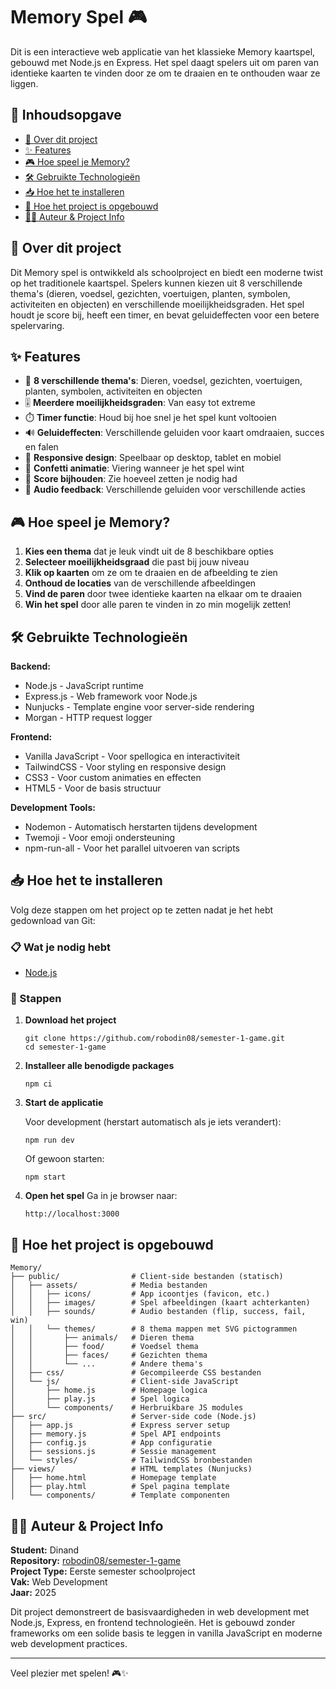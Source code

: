 # Memory Spel 🎮

Dit is een interactieve web applicatie van het klassieke Memory kaartspel, gebouwd met Node.js en Express. Het spel daagt spelers uit om paren van identieke kaarten te vinden door ze om te draaien en te onthouden waar ze liggen.

## 📑 Inhoudsopgave

- [🎯 Over dit project](#over-dit-project)
- [✨ Features](#features)
- [🎮 Hoe speel je Memory?](#hoe-speel-je-memory)
- [🛠️ Gebruikte Technologieën](#gebruikte-technologieën)
- [📥 Hoe het te installeren](#hoe-het-te-installeren)
- [📁 Hoe het project is opgebouwd](#hoe-het-project-is-opgebouwd)
- [👨‍💻 Auteur & Project Info](#auteur--project-info)

## 🎯 Over dit project

Dit Memory spel is ontwikkeld als schoolproject en biedt een moderne twist op het traditionele kaartspel. Spelers kunnen kiezen uit 8 verschillende thema's (dieren, voedsel, gezichten, voertuigen, planten, symbolen, activiteiten en objecten) en verschillende moeilijkheidsgraden. Het spel houdt je score bij, heeft een timer, en bevat geluideffecten voor een betere spelervaring.

## ✨ Features

- 🎨 **8 verschillende thema's**: Dieren, voedsel, gezichten, voertuigen, planten, symbolen, activiteiten en objecten
- 🎚️ **Meerdere moeilijkheidsgraden**: Van easy tot extreme
- ⏱️ **Timer functie**: Houd bij hoe snel je het spel kunt voltooien
- 🔊 **Geluideffecten**: Verschillende geluiden voor kaart omdraaien, succes en falen
- 📱 **Responsive design**: Speelbaar op desktop, tablet en mobiel
- 🎊 **Confetti animatie**: Viering wanneer je het spel wint
- 💾 **Score bijhouden**: Zie hoeveel zetten je nodig had
- 🎵 **Audio feedback**: Verschillende geluiden voor verschillende acties

## 🎮 Hoe speel je Memory?

1. **Kies een thema** dat je leuk vindt uit de 8 beschikbare opties
2. **Selecteer moeilijkheidsgraad** die past bij jouw niveau
3. **Klik op kaarten** om ze om te draaien en de afbeelding te zien
4. **Onthoud de locaties** van de verschillende afbeeldingen
5. **Vind de paren** door twee identieke kaarten na elkaar om te draaien
6. **Win het spel** door alle paren te vinden in zo min mogelijk zetten!

## 🛠️ Gebruikte Technologieën

**Backend:**
- Node.js - JavaScript runtime
- Express.js - Web framework voor Node.js
- Nunjucks - Template engine voor server-side rendering
- Morgan - HTTP request logger

**Frontend:**
- Vanilla JavaScript - Voor spellogica en interactiviteit
- TailwindCSS - Voor styling en responsive design
- CSS3 - Voor custom animaties en effecten
- HTML5 - Voor de basis structuur

**Development Tools:**
- Nodemon - Automatisch herstarten tijdens development
- Twemoji - Voor emoji ondersteuning
- npm-run-all - Voor het parallel uitvoeren van scripts

## 📥 Hoe het te installeren

Volg deze stappen om het project op te zetten nadat je het hebt gedownload van Git:

### 📋 Wat je nodig hebt

- [Node.js](https://nodejs.org/en/download/current)

### 🔧 Stappen

1. **Download het project**
   ```
   git clone https://github.com/robodin08/semester-1-game.git
   cd semester-1-game
   ```

2. **Installeer alle benodigde packages**
   ```
   npm ci
   ```

3. **Start de applicatie**
   
   Voor development (herstart automatisch als je iets verandert):
   ```
   npm run dev
   ```
   
   Of gewoon starten:
   ```
   npm start
   ```

4. **Open het spel**
   Ga in je browser naar:
   ```
   http://localhost:3000
   ```

## 📁 Hoe het project is opgebouwd

```
Memory/
├── public/                # Client-side bestanden (statisch)
│   ├── assets/            # Media bestanden
│   │   ├── icons/         # App icoontjes (favicon, etc.)
│   │   ├── images/        # Spel afbeeldingen (kaart achterkanten)
│   │   ├── sounds/        # Audio bestanden (flip, success, fail, win)
│   │   └── themes/        # 8 thema mappen met SVG pictogrammen
│   │       ├── animals/   # Dieren thema
│   │       ├── food/      # Voedsel thema
│   │       ├── faces/     # Gezichten thema
│   │       └── ...        # Andere thema's
│   ├── css/               # Gecompileerde CSS bestanden
│   └── js/                # Client-side JavaScript
│       ├── home.js        # Homepage logica
│       ├── play.js        # Spel logica
│       └── components/    # Herbruikbare JS modules
├── src/                   # Server-side code (Node.js)
│   ├── app.js             # Express server setup
│   ├── memory.js          # Spel API endpoints
│   ├── config.js          # App configuratie
│   ├── sessions.js        # Sessie management
│   └── styles/            # TailwindCSS bronbestanden
├── views/                 # HTML templates (Nunjucks)
│   ├── home.html          # Homepage template
│   ├── play.html          # Spel pagina template
│   └── components/        # Template componenten
```

## 👨‍💻 Auteur & Project Info

**Student:** Dinand  
**Repository:** [robodin08/semester-1-game](https://github.com/robodin08/semester-1-game)  
**Project Type:** Eerste semester schoolproject  
**Vak:** Web Development  
**Jaar:** 2025

Dit project demonstreert de basisvaardigheden in web development met Node.js, Express, en frontend technologieën. Het is gebouwd zonder frameworks om een solide basis te leggen in vanilla JavaScript en moderne web development practices.

---

Veel plezier met spelen! 🎮✨